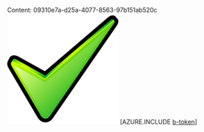 Content: 09310e7a-d25a-4077-8563-97b151ab520c![image](d7803461-b09f-4288-98d9-a6e98e1e5eed.png)
[AZURE.INCLUDE [b-token](eac13da8-044a-4541-9b9c-ab8a453a341f.md)]
